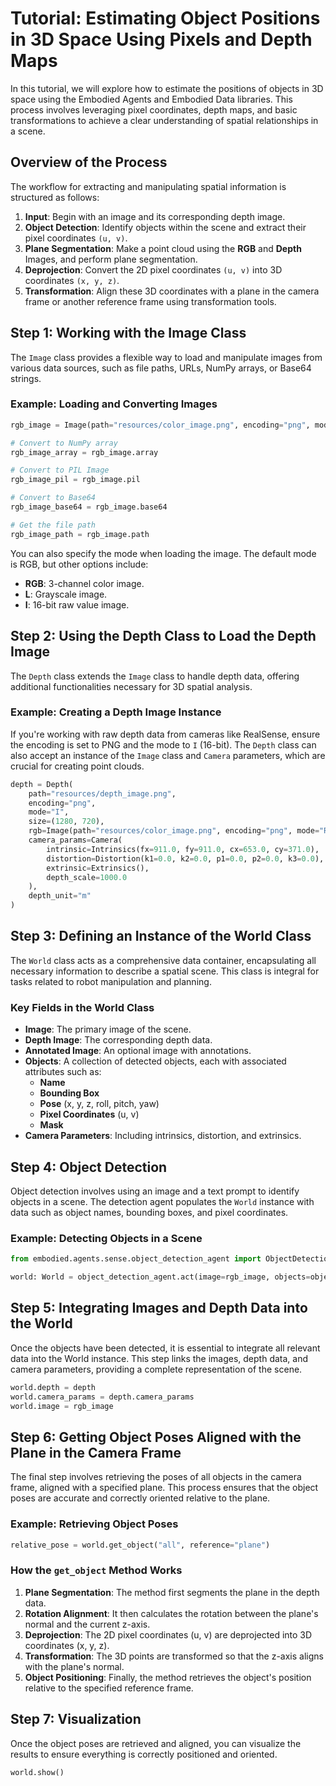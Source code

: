 # Tutorial: Estimating Object Positions in 3D Space Using Pixels and Depth Maps

In this tutorial, we will explore how to estimate the positions of objects in 3D space using the Embodied Agents and Embodied Data libraries. This process involves leveraging pixel coordinates, depth maps, and basic transformations to achieve a clear understanding of spatial relationships in a scene.

## Overview of the Process

The workflow for extracting and manipulating spatial information is structured as follows:

1. **Input**: Begin with an image and its corresponding depth image.
2. **Object Detection**: Identify objects within the scene and extract their pixel coordinates `(u, v)`.
3. **Plane Segmentation**: Make a point cloud using the **RGB** and **Depth** Images, and perform plane segmentation.
4. **Deprojection**: Convert the 2D pixel coordinates `(u, v)` into 3D coordinates `(x, y, z)`.
5. **Transformation**: Align these 3D coordinates with a plane in the camera frame or another reference frame using transformation tools.


## Step 1: Working with the Image Class

The `Image` class provides a flexible way to load and manipulate images from various data sources, such as file paths, URLs, NumPy arrays, or Base64 strings.

### Example: Loading and Converting Images

```python
rgb_image = Image(path="resources/color_image.png", encoding="png", mode="RGB")

# Convert to NumPy array
rgb_image_array = rgb_image.array

# Convert to PIL Image
rgb_image_pil = rgb_image.pil

# Convert to Base64
rgb_image_base64 = rgb_image.base64

# Get the file path
rgb_image_path = rgb_image.path

```

You can also specify the mode when loading the image. The default mode is RGB, but other options include:

- **RGB**: 3-channel color image.
- **L**: Grayscale image.
- **I**: 16-bit raw value image.


## Step 2: Using the Depth Class to Load the Depth Image

The `Depth` class extends the `Image` class to handle depth data, offering additional functionalities necessary for 3D spatial analysis.

### Example: Creating a Depth Image Instance

If you're working with raw depth data from cameras like RealSense, ensure the encoding is set to PNG and the mode to `I` (16-bit). The `Depth` class can also accept an instance of the `Image` class and `Camera` parameters, which are crucial for creating point clouds.

```python 
depth = Depth(
    path="resources/depth_image.png", 
    encoding="png", 
    mode="I", 
    size=(1280, 720),
    rgb=Image(path="resources/color_image.png", encoding="png", mode="RGB"), 
    camera_params=Camera(
        intrinsic=Intrinsics(fx=911.0, fy=911.0, cx=653.0, cy=371.0), 
        distortion=Distortion(k1=0.0, k2=0.0, p1=0.0, p2=0.0, k3=0.0),
        extrinsic=Extrinsics(),
        depth_scale=1000.0
    ),
    depth_unit="m"
)
```

## Step 3: Defining an Instance of the World Class

The `World` class acts as a comprehensive data container, encapsulating all necessary information to describe a spatial scene. This class is integral for tasks related to robot manipulation and planning.

### Key Fields in the World Class

- **Image**: The primary image of the scene.
- **Depth Image**: The corresponding depth data.
- **Annotated Image**: An optional image with annotations.
- **Objects**: A collection of detected objects, each with associated attributes such as:
  - **Name**
  - **Bounding Box**
  - **Pose** (x, y, z, roll, pitch, yaw)
  - **Pixel Coordinates** (u, v)
  - **Mask**
- **Camera Parameters**: Including intrinsics, distortion, and extrinsics.


## Step 4: Object Detection

Object detection involves using an image and a text prompt to identify objects in a scene. The detection agent populates the `World` instance with data such as object names, bounding boxes, and pixel coordinates.

### Example: Detecting Objects in a Scene

```python
from embodied.agents.sense.object_detection_agent import ObjectDetectionAgent    

world: World = object_detection_agent.act(image=rgb_image, objects=object_names)
```


## Step 5: Integrating Images and Depth Data into the World
Once the objects have been detected, it is essential to integrate all relevant data into the World instance. This step links the images, depth data, and camera parameters, providing a complete representation of the scene.

```python
world.depth = depth
world.camera_params = depth.camera_params
world.image = rgb_image
```

## Step 6: Getting Object Poses Aligned with the Plane in the Camera Frame
The final step involves retrieving the poses of all objects in the camera frame, aligned with a specified plane. This process ensures that the object poses are accurate and correctly oriented relative to the plane.

### Example: Retrieving Object Poses

```python
relative_pose = world.get_object("all", reference="plane")
```

### How the `get_object` Method Works
1. **Plane Segmentation**: The method first segments the plane in the depth data.
2. **Rotation Alignment**: It then calculates the rotation between the plane's normal and the current z-axis.
3. **Deprojection**: The 2D pixel coordinates (u, v) are deprojected into 3D coordinates (x, y, z).
4. **Transformation**: The 3D points are transformed so that the z-axis aligns with the plane's normal.
5. **Object Positioning**: Finally, the method retrieves the object's position relative to the specified reference frame.


## Step 7: Visualization
Once the object poses are retrieved and aligned, you can visualize the results to ensure everything is correctly positioned and oriented.

```python
world.show()
```
